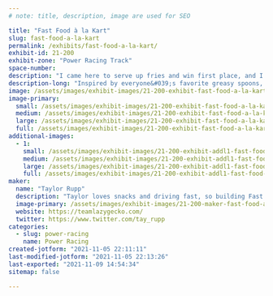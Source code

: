 ```yaml
---
# note: title, description, image are used for SEO

title: "Fast Food à la Kart"
slug: fast-food-a-la-kart
permalink: /exhibits/fast-food-a-la-kart/
exhibit-id: 21-200
exhibit-zone: "Power Racing Track"
space-number:
description: "I came here to serve up fries and win first place, and I already brought the fries."
description-long: "Inspired by everyone&#039;s favorite greasy spoons, this driver is ready to serve up fast service and an even faster kart. Racing to a diner near you. Order up!"
image: /assets/images/exhibit-images/21-200-exhibit-fast-food-a-la-kart-received-468251664583103-large.jpeg
image-primary: 
  small: /assets/images/exhibit-images/21-200-exhibit-fast-food-a-la-kart-received-468251664583103-small.jpeg
  medium: /assets/images/exhibit-images/21-200-exhibit-fast-food-a-la-kart-received-468251664583103-medium.jpeg
  large: /assets/images/exhibit-images/21-200-exhibit-fast-food-a-la-kart-received-468251664583103-large.jpeg
  full: /assets/images/exhibit-images/21-200-exhibit-fast-food-a-la-kart-received-468251664583103-full.jpeg
additional-images: 
  - 1:
    small: /assets/images/exhibit-images/21-200-exhibit-addl1-fast-food-a-la-kart-received-1065141710954555-small.jpeg
    medium: /assets/images/exhibit-images/21-200-exhibit-addl1-fast-food-a-la-kart-received-1065141710954555-medium.jpeg
    large: /assets/images/exhibit-images/21-200-exhibit-addl1-fast-food-a-la-kart-received-1065141710954555-large.jpeg
    full: /assets/images/exhibit-images/21-200-exhibit-addl1-fast-food-a-la-kart-received-1065141710954555-full.jpeg
maker: 
  name: "Taylor Rupp"
  description: "Taylor loves snacks and driving fast, so building Fast Food was inevitable for her. Branching out from Batmobile, she&#039;s stepping out onto the track this year with her own kart. Let&#039;s race!"
  image-primary: /assets/images/exhibit-images/21-200-maker-fast-food-a-la-kart-received-268682565200256-medium.jpeg
  website: https://teamlazygecko.com/
  twitter: https://www.twitter.com/tay_rupp
categories: 
  - slug: power-racing
    name: Power Racing
created-jotform: "2021-11-05 22:11:11"
last-modified-jotform: "2021-11-05 22:13:26"
last-exported: "2021-11-09 14:54:34"
sitemap: false

---
```

